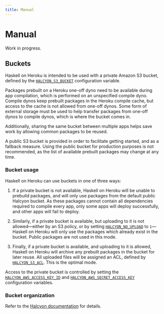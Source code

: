 ```yaml
---
title: Manual
---
```



Manual
======

Work in progress.


Buckets
-------

Haskell on Heroku is intended to be used with a private Amazon S3 bucket, defined by the [`HALCYON_S3_BUCKET`](docs/reference/#halcyon_s3_bucket) configuration variable.

Packages prebuilt on a Heroku one-off dyno need to be available during app compilation, which is performed on an unspecified compile dyno.  Compile dynos keep prebuilt packages in the Heroku compile cache, but access to the cache is not allowed from one-off dynos.  Some form of external storage must be used to help transfer packages from one-off dynos to compile dynos, which is where the bucket comes in.

Additionally, sharing the same bucket between multiple apps helps save work by allowing common packages to be reused.

A public S3 bucket is provided in order to facilitate getting started, and as a fallback measure.  Using the public bucket for production purposes is not recommended, as the list of available prebuilt packages may change at any time.


### Bucket usage

Haskell on Heroku can use buckets in one of three ways:

1.  If a private bucket is not available, Haskell on Heroku will be unable to prebuild packages, and will only use packages from the default public Halcyon bucket.  As these packages cannot contain all dependencies required to compile every app, only some apps will deploy successfully, and other apps will fail to deploy.

2.  Similarly, if a private bucket is available, but uploading to it is not allowed—either by an S3 policy, or by setting [`HALCYON_NO_UPLOAD`](docs/reference/#halcyon_no_upload) to `1`—Haskell on Heroku will only use the packages which already exist in the bucket.  Public packages are not used in this mode.

3.  Finally, if a private bucket is available, and uploading to it is allowed, Haskell on Heroku will archive any prebuilt packages in the bucket for later reuse.  All uploaded files will be assigned an ACL, defined by [`HALCYON_S3_ACL`](docs/reference/#halcyon_s3_acl).  This is the optimal mode.

Access to the private bucket is controlled by setting the [`HALCYON_AWS_ACCESS_KEY_ID`](docs/reference/#halcyon_aws_access_key) and [`HALCYON_AWS_SECRET_ACCESS_KEY`](docs/reference/#halcyon_aws_secret_access_key) configuration variables.


### Bucket organization

Refer to the [Halcyon documentation](http://halcyon.sh/docs/manual/#bucket-organization) for details.
